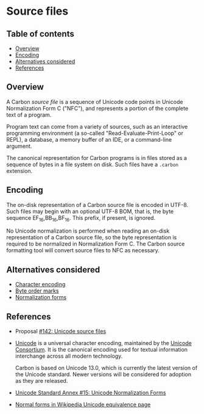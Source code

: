 # Source files

<!--
Part of the Carbon Language project, under the Apache License v2.0 with LLVM
Exceptions. See /LICENSE for license information.
SPDX-License-Identifier: Apache-2.0 WITH LLVM-exception
-->

<!-- toc -->

## Table of contents

-   [Overview](#overview)
-   [Encoding](#encoding)
-   [Alternatives considered](#alternatives-considered)
-   [References](#references)

<!-- tocstop -->

## Overview

A Carbon _source file_ is a sequence of Unicode code points in Unicode
Normalization Form C ("NFC"), and represents a portion of the complete text of a
program.

Program text can come from a variety of sources, such as an interactive
programming environment (a so-called "Read-Evaluate-Print-Loop" or REPL), a
database, a memory buffer of an IDE, or a command-line argument.

The canonical representation for Carbon programs is in files stored as a
sequence of bytes in a file system on disk. Such files have a `.carbon`
extension.

## Encoding

The on-disk representation of a Carbon source file is encoded in UTF-8. Such
files may begin with an optional UTF-8 BOM, that is, the byte sequence
EF<sub>16</sub>,BB<sub>16</sub>,BF<sub>16</sub>. This prefix, if present, is
ignored.

No Unicode normalization is performed when reading an on-disk representation of
a Carbon source file, so the byte representation is required to be normalized in
Normalization Form C. The Carbon source formatting tool will convert source
files to NFC as necessary.

## Alternatives considered

-   [Character encoding](/proposals/p0142.md#character-encoding-1)
-   [Byte order marks](/proposals/p0142.md#byte-order-marks)
-   [Normalization forms](/proposals/p0142.md#normalization-forms)

## References

-   Proposal
    [#142: Unicode source files](https://github.com/carbon-language/carbon-lang/pull/142)

-   [Unicode](https://www.unicode.org/versions/latest/) is a universal character
    encoding, maintained by the
    [Unicode Consortium](https://home.unicode.org/basic-info/overview/). It is
    the canonical encoding used for textual information interchange across all
    modern technology.

    Carbon is based on Unicode 13.0, which is currently the latest version of
    the Unicode standard. Newer versions will be considered for adoption as they
    are released.

-   [Unicode Standard Annex #15: Unicode Normalization Forms](https://www.unicode.org/reports/tr15/tr15-50.html)

-   [Normal forms in Wikipedia Unicode equivalence page](https://en.wikipedia.org/wiki/Unicode_equivalence#Normal_forms)
